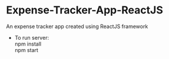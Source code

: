 # Expense-Tracker-App-ReactJS
An expense tracker app created using ReactJS framework

- To run server: <br>
npm install <br>
npm start
